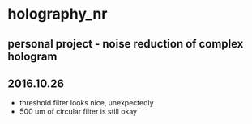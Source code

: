 # holography_nr
personal project - noise reduction of complex hologram
---
## 2016.10.26
* threshold filter looks nice, unexpectedly
* 500 um of circular filter is still okay